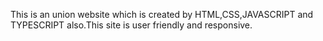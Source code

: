 This is an union website which is created by HTML,CSS,JAVASCRIPT and TYPESCRIPT also.This site is user friendly and responsive.
